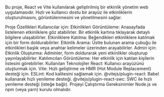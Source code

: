 Bu proje, React ve Vite kullanılarak geliştirilmiş bir etkinlik yönetim web uygulamasıdır. Hızlı ve kullanıcı dostu bir arayüz ile etkinliklerin oluşturulmasını, görüntülenmesini ve yönetilmesini sağlar.

Proje Özellikleri
Kullanıcılar için:
Etkinlikleri Görüntüleme:
Anasayfada listelenen etkinliklere göz atabilirler. Bir etkinlik kartına tıklayarak detaylı bilgilere ulaşabilirler.
Etkinliklere Katılma:
Beğendikleri etkinliklere katılmak için bir form doldurabilirler.
Etkinlik Arama:
Üstte bulunan arama çubuğu ile etkinlikleri başlık veya anahtar kelimeler üzerinden arayabilirler.
Admin için:
Etkinlik Oluşturma:
Adminler, form doldurarak yeni etkinlikler oluşturup yayınlayabilirler.
Katılımcıları Görüntüleme:
Her etkinlik için katılan kişilerin listesini görebilirler.
Kullanılan Teknolojiler
React: Kullanıcı arayüzünü oluşturmak için.
Vite: Hızlı geliştirme ve HMR (Hot Module Replacement) desteği için.
ESLint: Kod kalitesini sağlamak için.
@vitejs/plugin-react: Babel kullanarak hızlı yenileme desteği.
@vitejs/plugin-react-swc: SWC ile hızlı yenileme desteği (isteğe bağlı).
Projeyi Çalıştırma
Gereksinimler
Node.js ve npm (veya yarn) kurulu olmalıdır.
 
